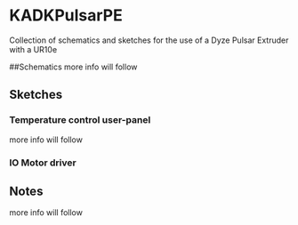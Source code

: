 # KADKPulsarPE
Collection of schematics and sketches for the use of a Dyze Pulsar Extruder with a UR10e

##Schematics
more info will follow

## Sketches
### Temperature control user-panel
more info will follow
### IO Motor driver

## Notes
more info will follow



